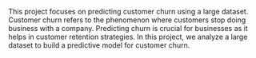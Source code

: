 This project focuses on predicting customer churn using a large dataset. Customer churn refers to the phenomenon where customers stop doing business with a company. Predicting churn is crucial for businesses as it helps in customer retention strategies. In this project, we analyze a large dataset to build a predictive model for customer churn.
